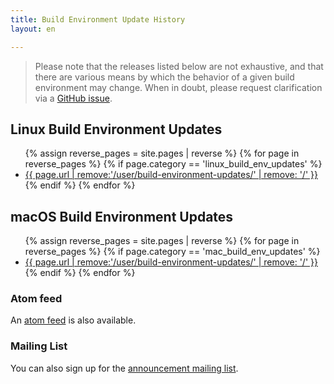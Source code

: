 ```yaml
---
title: Build Environment Update History
layout: en

---
```


> Please note that the releases listed below are not exhaustive, and that there
> are various means by which the behavior of a given build environment may
> change.  When in doubt, please request clarification via a [GitHub
> issue](https://github.com/travis-ci/travis-ci/issues).



## Linux Build Environment Updates

<ul class="list--links">
{% assign reverse_pages = site.pages | reverse %}
{% for page in reverse_pages %}
  {% if page.category == 'linux_build_env_updates' %}
    <li><a href="{{ page.url }}" title="{{ page.title }}">{{ page.url | remove:'/user/build-environment-updates/' | remove: '/' }}</a></li>
  {% endif %}
{% endfor %}
</ul>

## macOS Build Environment Updates

<ul class="list--links">
{% assign reverse_pages = site.pages | reverse %}
{% for page in reverse_pages %}
  {% if page.category == 'mac_build_env_updates' %}
    <li><a href="{{ page.url }}" title="{{ page.title }}">{{ page.url | remove:'/user/build-environment-updates/' | remove: '/' }}</a></li>
  {% endif %}
{% endfor %}
</ul>

### Atom feed

An <a href="/feed.build-env-updates.xml">atom feed</a> is also available.

### Mailing List

You can also sign up for the <a data_proofer_ignore href="http://eepurl.com/9OCsP">announcement mailing list</a>.
